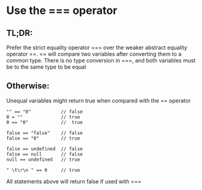 # Use the === operator

## TL;DR:
Prefer the strict equality operator === over the weaker abstract equality operator ==. == will compare two variables after converting them to a common type. There is no type conversion in ===, and both variables must be to the same type to be equal

## Otherwise:
Unequal variables might return true when compared with the == operator

```
"" == "0"           // false
0 = ""              // true
0 == "0"            //  true

false == "false"    // false
false == "0"        // true

false == undefined  // false
false == null       // false
null == undefined   // true

" \t\r\n " == 0     // true
```
All statements above will return false if used with ===
